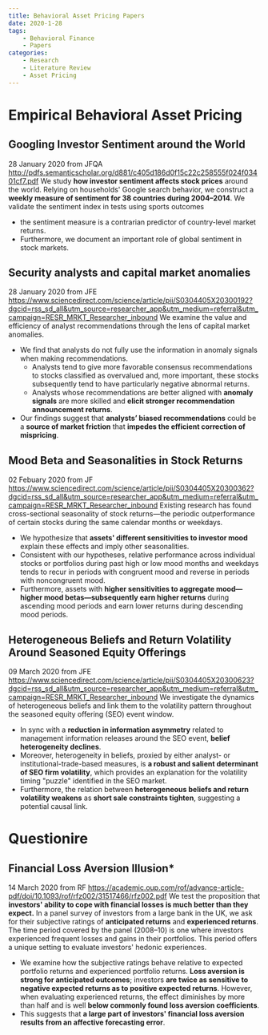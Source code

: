 ```yaml
---
title: Behavioral Asset Pricing Papers
date: 2020-1-28
tags: 
	- Behavioral Finance
	- Papers
categories: 
	- Research
	- Literature Review
	- Asset Pricing
---
```

# Empirical Behavioral Asset Pricing

## Googling Investor Sentiment around the World
28 January 2020 from JFQA
http://pdfs.semanticscholar.org/d881/c405d186d0f15c22c258555f024f03401cf7.pdf
We study __how investor sentiment affects stock prices__ around the world. Relying on households' Google search behavior, we construct a __weekly measure of sentiment for 38 countries during 2004–2014__. We validate the sentiment index in tests using sports outcomes
+ the sentiment measure is a contrarian predictor of country-level market returns. 
+ Furthermore, we document an important role of global sentiment in stock markets.

## Security analysts and capital market anomalies
28 January 2020 from JFE
https://www.sciencedirect.com/science/article/pii/S0304405X20300192?dgcid=rss_sd_all&utm_source=researcher_app&utm_medium=referral&utm_campaign=RESR_MRKT_Researcher_inbound
We examine the value and efficiency of analyst recommendations through the lens of capital market anomalies. 
+ We find that analysts do not fully use the information in anomaly signals when making recommendations. 
    + Analysts tend to give more favorable consensus recommendations to stocks classified as overvalued and, more important, these stocks subsequently tend to have particularly negative abnormal returns. 
    + Analysts whose recommendations are better aligned with __anomaly signals__ are more skilled and __elicit stronger recommendation announcement returns__. 
+ Our findings suggest that __analysts’ biased recommendations__ could be a __source of market friction__ that __impedes the efficient correction of mispricing__.

## Mood Beta and Seasonalities in Stock Returns
02 Febuary 2020 from JF
https://www.sciencedirect.com/science/article/pii/S0304405X20300362?dgcid=rss_sd_all&utm_source=researcher_app&utm_medium=referral&utm_campaign=RESR_MRKT_Researcher_inbound
Existing research has found cross-sectional seasonality of stock returns—the periodic outperformance of certain stocks during the same calendar months or weekdays. 
+ We hypothesize that __assets' different sensitivities to investor mood__ explain these effects and imply other seasonalities. 
+ Consistent with our hypotheses, relative performance across individual stocks or portfolios during past high or low mood months and weekdays tends to recur in periods with congruent mood and reverse in periods with noncongruent mood. 
+ Furthermore, assets with __higher sensitivities to aggregate mood—higher mood betas—subsequently earn higher returns__ during ascending mood periods and earn lower returns during descending mood periods.

## Heterogeneous Beliefs and Return Volatility Around Seasoned Equity Offerings
09 March 2020 from JFE
https://www.sciencedirect.com/science/article/pii/S0304405X20300623?dgcid=rss_sd_all&utm_source=researcher_app&utm_medium=referral&utm_campaign=RESR_MRKT_Researcher_inbound
We investigate the dynamics of heterogeneous beliefs and link them to the volatility pattern throughout the seasoned equity offering (SEO) event window. 
+ In sync with a __reduction in information asymmetry__ related to management information releases around the SEO event, __belief heterogeneity declines__. 
+ Moreover, heterogeneity in beliefs, proxied by either analyst- or institutional-trade-based measures, is __a robust and salient determinant of SEO firm volatility__, which provides an explanation for the volatility timing "puzzle" identified in the SEO market. 
+ Furthermore, the relation between __heterogeneous beliefs and return volatility weakens__ as __short sale constraints tighten__, suggesting a potential causal link.

# Questionire
## Financial Loss Aversion Illusion*
14 March 2020 from RF
https://academic.oup.com/rof/advance-article-pdf/doi/10.1093/rof/rfz002/31517466/rfz002.pdf
We test the proposition that __investors' ability to cope with financial losses is much better than they expect.__ In a panel survey of investors from a large bank in the UK, we ask for their subjective ratings of __anticipated returns__ and __experienced returns__. The time period covered by the panel (2008–10) is one where investors experienced frequent losses and gains in their portfolios. This period offers a unique setting to evaluate investors' hedonic experiences. 
+ We examine how the subjective ratings behave relative to expected portfolio returns and experienced portfolio returns. __Loss aversion is strong for anticipated outcomes__; investors __are twice as sensitive to negative expected returns as to positive expected returns__. However, when evaluating experienced returns, the effect diminishes by more than half and is well __below commonly found loss aversion coefficients__. 
+ This suggests that __a large part of investors' financial loss aversion results from an affective forecasting error__.